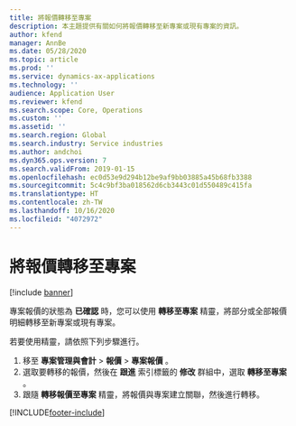 ```yaml
---
title: 將報價轉移至專案
description: 本主題提供有關如何將報價轉移至新專案或現有專案的資訊。
author: kfend
manager: AnnBe
ms.date: 05/28/2020
ms.topic: article
ms.prod: ''
ms.service: dynamics-ax-applications
ms.technology: ''
audience: Application User
ms.reviewer: kfend
ms.search.scope: Core, Operations
ms.custom: ''
ms.assetid: ''
ms.search.region: Global
ms.search.industry: Service industries
ms.author: andchoi
ms.dyn365.ops.version: 7
ms.search.validFrom: 2019-01-15
ms.openlocfilehash: ec0d53e9d294b12be9af9bb03885a45b68fb3388
ms.sourcegitcommit: 5c4c9bf3ba018562d6cb3443c01d550489c415fa
ms.translationtype: HT
ms.contentlocale: zh-TW
ms.lasthandoff: 10/16/2020
ms.locfileid: "4072972"
---
```

# <a name="transfer-a-quotation-to-a-project"></a>將報價轉移至專案

[!include [banner](../includes/banner.md)]

專案報價的狀態為 **已確認** 時，您可以使用 **轉移至專案** 精靈，將部分或全部報價明細轉移至新專案或現有專案。 

若要使用精靈，請依照下列步驟進行。

1. 移至 **專案管理與會計** > **報價** > **專案報價** 。
2. 選取要轉移的報價，然後在 **跟進** 索引標籤的 **修改** 群組中，選取 **轉移至專案** 。
3. 跟隨 **轉移報價至專案** 精靈，將報價與專案建立關聯，然後進行轉移。


[!INCLUDE[footer-include](../includes/footer-banner.md)]